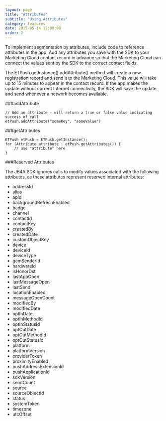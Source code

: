 ```yaml
---
layout: page
title: "Attributes"
subtitle: "Using Attributes"
category: features
date: 2015-05-14 12:00:00
order: 2
---
```

To implement segmentation by attributes, include code to reference attributes in the app. Add any attributes you save with the SDK to your Marketing Cloud contact record in advance so that the Marketing Cloud can connect the values sent by the SDK to the correct contact fields.

The ETPush.getInstance().addAttribute() method will create a new registration record and send it to the Marketing Cloud. This value will take up to 15 minutes to appear in the contact record. If the app makes the update without current Internet connectivity, the SDK will save the update and send whenever a network becomes available.

###addAttribute

~~~
// Add an attribute - will return a true or false value indicating success of call
etPush.addAttribute("someKey", "someValue")
~~~

###getAttributes

~~~ 
ETPush etPush = ETPush.getInstance();
for (Attribute attribute : etPush.getAttributes()) {
    // use "attribute" here
}
~~~ 

###Reserved Attributes

The JB4A SDK ignores calls to modify values associated with the following attributes, as these attributes represent reserved internal attributes:

* addressId
* alias
* apId
* backgroundRefreshEnabled
* badge
* channel
* contactId
* contactKey
* createdBy
* createdDate
* customObjectKey
* device
* deviceId
* deviceType
* gcmSenderId
* hardwareId
* isHonorDst
* lastAppOpen
* lastMessageOpen
* lastSend
* locationEnabled
* messageOpenCount
* modifiedBy
* modifiedDate
* optInDate
* optInMethodId
* optInStatusId
* optOutDate
* optOutMethodId
* optOutStatusId
* platform
* platformVersion
* providerToken
* proximityEnabled
* pushAddressExtensionId
* pushApplicationId
* sdkVersion
* sendCount
* source
* sourceObjectId
* status
* systemToken
* timezone
* utcOffset